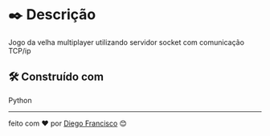 # ✒️ Descrição

Jogo da velha multiplayer utilizando servidor socket com comunicação TCP/ip

## 🛠️ Construído com

Python 

 

---
feito com ❤️ por [Diego Francisco](https://gist.github.com/diego4w) 😊